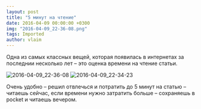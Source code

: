 ```yaml
---
layout: post
title: "5 минут на чтение"
date: 2016-04-09 00:00:00 +0300
img: "2016-04-09_22-36-08.png"
tags: Imported
author: vlaim
---
```


Одна из самых классных вещей, которая появилась в интернетах за последнии несколько лет – это оценка времени на чтение статьи.

![2016-04-09_22-36-08](/blog/assets/img/2016-04-09_22-36-08.png) ![2016-04-09_22-34-23](/blog/assets/img/2016-04-09_22-34-23.png)

Очень удобно – решил отвлечься и потратить до 5 минут на статью – читаешь сейчас, если времени нужно затратить больше – сохраняешь в pocket и читаешь вечером.